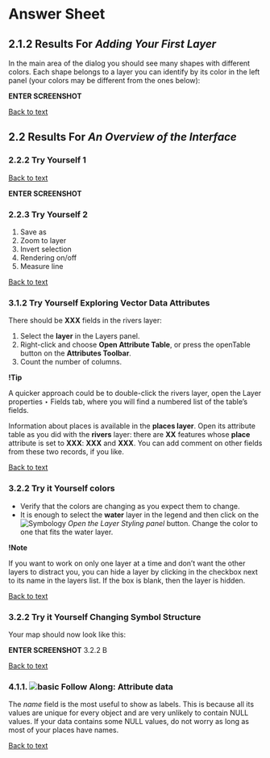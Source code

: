 # Answer Sheet
## 2.1.2 Results For _Adding Your First Layer_
In the main area of the dialog you should see many shapes with different colors. Each shape belongs to a layer you can identify by its color in the left panel (your colors may be different from the ones below):

**ENTER SCREENSHOT**

[Back to text](https://github.com/Toletum-Network/AutumnSchool_2020/blob/master/Training_Manual/Module_The_Interface.md#212--try-yourself)
## 2.2 Results For _An Overview of the Interface_
### 2.2.2 Try Yourself 1

[Back to text](https://github.com/Toletum-Network/AutumnSchool_2020/blob/master/Training_Manual/Module_The_Interface.md#222---try-yourself-1)

**ENTER SCREENSHOT**

### 2.2.3 Try Yourself 2
1. Save as
2. Zoom to layer
3. Invert selection
4. Rendering on/off
5. Measure line

[Back to text](https://github.com/Toletum-Network/AutumnSchool_2020/blob/master/Training_Manual/Module_The_Interface.md#223---try-yourself-2)

### 3.1.2 Try Yourself Exploring Vector Data Attributes
There should be **XXX** fields in the rivers layer:

1. Select the **layer** in the Layers panel.
2. Right-click and choose **Open Attribute Table**, or press the openTable button on the **Attributes Toolbar**.
3. Count the number of columns.

**!Tip**

A quicker approach could be to double-click the rivers layer, open the Layer properties ‣ Fields tab, where you will find a numbered list of the table’s fields.

Information about places is available in the **places layer**. Open its attribute table as you did with the **rivers** layer: there are **XX** features whose **place** attribute is set to **XXX**: **XXX** and **XXX**. You can add comment on other fields from these two records, if you like.

[Back to text](https://github.com/Toletum-Network/AutumnSchool_2020/blob/master/Training_Manual/3.%20Module:_Creating_a_Basic_Map.md#312--try-yourself-exploring-vector-data-attributes)

### 3.2.2 Try it Yourself colors
* Verify that the colors are changing as you expect them to change.
* It is enough to select the **water** layer in the legend and then click on the ![Symbology](https://github.com/Toletum-Network/AutumnSchool_2020/blob/master/Icons/symbology.png) _Open the Layer Styling panel_ button. Change the color to one that fits the water layer.

**!Note**

If you want to work on only one layer at a time and don’t want the other layers to distract you, you can hide a layer by clicking in the checkbox next to its name in the layers list. If the box is blank, then the layer is hidden.

[Back to text](https://github.com/Toletum-Network/AutumnSchool_2020/blob/master/Training_Manual/3.%20Module:_Creating_a_Basic_Map.md#322--try-yourself)

### 3.2.2 Try it Yourself Changing Symbol Structure
Your map should now look like this:

**ENTER SCREENSHOT** 3.2.2 B

[Back to text](https://github.com/Toletum-Network/AutumnSchool_2020/blob/master/Training_Manual/3.%20Module:_Creating_a_Basic_Map.md#322--try-yourself)

### 4.1.1. ![basic](https://github.com/Toletum-Network/AutumnSchool_2020/blob/master/Icons/basic.png) Follow Along: Attribute data

The _name_ field is the most useful to show as labels. This is because all its values are unique for every object and are very unlikely to contain NULL values. If your data contains some NULL values, do not worry as long as most of your places have names.

[Back to text](https://github.com/Toletum-Network/AutumnSchool_2020/blob/master/Training_Manual/4.%20Module:%20Classifying%20Vector%20Data.md#411--follow-along-attribute-data)
